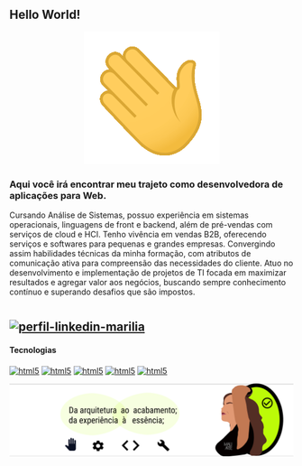 

## Hello World! 
<p align="center">
 <img src="https://github.com/Maliarte/images/blob/master/Hi.gif" />
</p>

### Aqui você irá encontrar meu trajeto como desenvolvedora de aplicações para Web.
Cursando Análise de Sistemas, possuo experiência em sistemas operacionais, linguagens de front e backend, além de pré-vendas com serviços de cloud e HCI. Tenho vivência em vendas B2B, oferecendo serviços e softwares para pequenas e grandes empresas. Convergindo assim habilidades técnicas da minha formação, com atributos de comunicação ativa para compreensão das necessidades do cliente. Atuo no desenvolvimento e implementação de projetos de TI focada em maximizar resultados e agregar valor aos negócios, buscando sempre conhecimento contínuo e superando desafios que são impostos. 
#
 ##  <a href="https://br.linkedin.com/in/maliarte" target="_blank"> <img align="center" alt="perfil-linkedin-marilia" height="100" width="100" src="https://cdn.jsdelivr.net/gh/devicons/devicon/icons/linkedin/linkedin-original-wordmark.svg" style="max-widht:100%;"></a> 
 



#### Tecnologias

<a href="https://github.com/Maliarte/Aplicacao-Web"><img align="center" alt="html5" height="30" width="30" src="https://cdn.jsdelivr.net/gh/devicons/devicon/icons/html5/html5-original.svg" style="max-widht:100%;"></a>
 <a href="https://github.com/Maliarte/Aplicacao-Web"><img align="center" alt="html5" height="30" width="30" src="https://cdn.jsdelivr.net/gh/devicons/devicon/icons/css3/css3-original.svg" style="max-widht:100%;"></a>
<a href="https://github.com/Maliarte/PrograminC"><img align="center" alt="html5" height="30" width="30" src="https://cdn.jsdelivr.net/gh/devicons/devicon/icons/c/c-original.svg" /></a>
 <a href="https://github.com/Maliarte/PHP"><img align="center" alt="html5" height="50" width="50" src="https://cdn.jsdelivr.net/gh/devicons/devicon/icons/php/php-original.svg" style="max-widht:100%;"></a>
 <a href="https://github.com/Maliarte/Aplicacao-Web"><img align="center" alt="html5" height="30" width="30" src="https://cdn.jsdelivr.net/gh/devicons/devicon/icons/javascript/javascript-plain.svg" style="max-widht:100%;"></a>

  
 
![](https://github.com/Maliarte/images/blob/master/maliarte%20-makeonism-green-acid.png)


  
